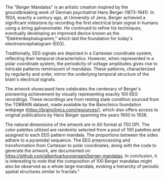 The "Berger Mandalas" is an artistic creation inspired by the groundbreaking work of German psychiatrist Hans Berger (1873-1941). In 1924, exactly a century ago, at University of Jena, Berger achieved a significant milestone by recording the first electrical brain signal in humans using a string galvanometer. He continued to refine his techniques, eventually developing an improved device known as the "Elektrenkephalogramm," which laid the foundation for today's electroencephalogram (EEG).

Traditionally, EEG signals are depicted in a Cartesian coordinate system, reflecting their temporal characteristics. However, when represented in a polar coordinate system, the periodicity of voltage amplitudes gives rise to intricate patterns reminiscent of mandalas. These patterns, characterized by regularity and order, mirror the underlying temporal structure of the brain's electrical signals. 

The artwork showcased here celebrates the centenary of Berger's pioneering achievement by visually representing exactly 100 EEG recordings. These recordings are from resting state condition sourced from the TDBRAIN dataset, made available by the Bainclinics foundation webpage (https://brainclinics.com/resources/), which also offers access to original publications by Hans Berger spanning the years 1900 to 1938.

The natural dimensions of the artwork are in A0 format at 750 DPI. The color palettes utilized are randomly selected from a pool of 100 palettes and assigned to each EEG pattern mandala. The proportions between the sides adhere to a pyramidal sequence. The EEG preprocessing and transformation from Cartesian to polar coordinates, along with the code to generate the artwork, are documented on https://github.com/albertoarturovergani/berger-mandalas. In conclusion, it is interesting to note that the composition of 100 Berger mandalas might also be observed as a whole large mandala, evoking a hierarchy of periodic spatial structures similar to fractals."
